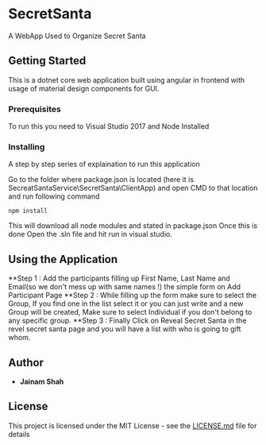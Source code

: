 # SecretSanta

A WebApp Used to Organize Secret Santa

## Getting Started

This is a dotnet core web application built using angular in frontend with usage of material design components for GUI.

### Prerequisites

To run this you need to Visual Studio 2017 and Node Installed

### Installing

A step by step series of explaination to run this application

Go to the folder where package.json is located (here it is SecreatSantaService\SecretSanta\ClientApp) and open CMD to that location and run following command

```
npm install
```

This will download all node modules and stated in package.json 
Once this is done Open the .sln file and hit run in visual studio.

## Using the Application

**Step 1 : Add the participants filling up First Name, Last Name and Email(so we don't mess up with same names !) the simple form on Add Participant Page
**Step 2 : While filling up the form make sure to select the Group, If you find one in the list select it or you can just write and a new Group will be created, Make sure to select Individual if you don't belong to any specific group.
**Step 3 : Finally Click on Reveal Secret Santa in the revel secret santa page and you will have a list with who is going to gift whom.
      </ul>

## Author

* **Jainam Shah**

## License

This project is licensed under the MIT License - see the [LICENSE.md](LICENSE.md) file for details

